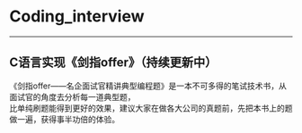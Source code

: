 # Coding_interview
***
## C语言实现《剑指offer》（持续更新中）  

《剑指offer——名企面试官精讲典型编程题》是一本不可多得的笔试技术书，从面试官的角度去分析每一道典型题，  
比单纯刷题能得到更好的效果，建议大家在做各大公司的真题前，先把本书上的题做一遍，获得事半功倍的体验。
